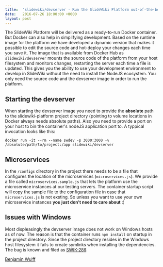 ```yaml
---
title:  "slidewiki/devserver - Run the SlideWiki Platform out-of-the-box"
date:   2016-07-26 18:00:00 +0000
layout: post
---
```

The SlideWiki Platform will be delivered as a ready-to-run Docker container. 
But Docker can also help in simplifying development. Based on the runtime
image for the platform we have developed a dynamic version that makes it 
possible to edit the source code and hot-deploy your changes each time you
save it. 
The image that is available from Docker Hub as `slidewiki/devserver` mounts
the source code of the platform from your host filesystem and monitors changes,
restarting the server each time a file is updated. This gives you the ability 
to use your development environment to develop in SlideWiki without the need
to install the NodeJS ecosystem. You only need the source code and the devserver
image in order to run the platform.

## Starting the devserver
When starting the devserver image you need to provide the **absolute** path 
to the slidewiki-platform project directory (pointing to volume locations 
in Docker always needs absolute paths). Also you need to provide a port on
your host to bin the container's nodeJS application port to. A typpical 
invocation looks like this:

`docker run -it --rm --name swdev -p 3000:3000 -v /absolute/path/to/project:/app slidewiki/devserver`

## Microservices
In the `/configs` directory in the project there needs to be a file that 
configures the location of the microservices (`microservices.js`). We provide a 
file called `microservices.sample.js` that lets the platform use the microservice
instances at our testing servers. The container startup script will copy the sample
file to the configuration file in case that `microservices.js` is not exsting. So
unless you want to use your own microservice instances **you just don't need to care about** :)

## Issues with Windows
Most displeasingly the devserver image does not work on Windows hosts as of now. The
reason is that the container runs `npm install` on startup in the project directory. 
Since the project directory resides in the Windows host filesystem it fails to create
symlinks when installing the dependencies. The bug is known and filed as [SWIK-286](https://slidewiki.atlassian.net/browse/SWIK-286)

[Benjamin Wulff](https://github.com/bwulff)
